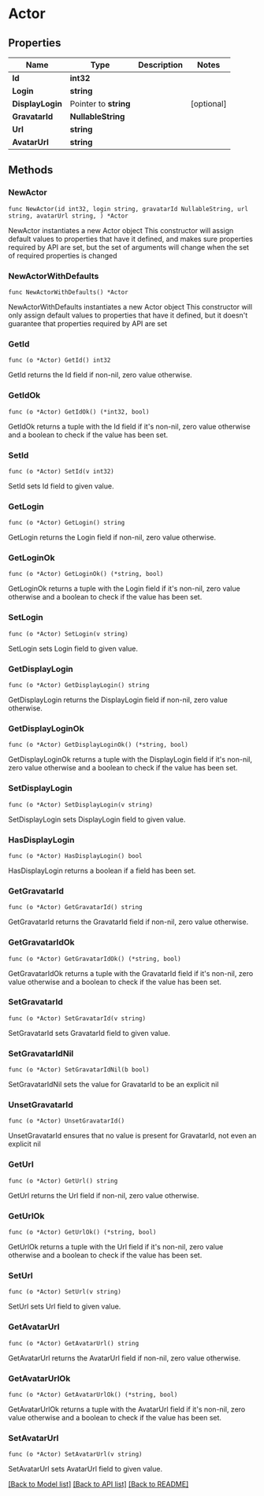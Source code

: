 # Actor

## Properties

Name | Type | Description | Notes
------------ | ------------- | ------------- | -------------
**Id** | **int32** |  | 
**Login** | **string** |  | 
**DisplayLogin** | Pointer to **string** |  | [optional] 
**GravatarId** | **NullableString** |  | 
**Url** | **string** |  | 
**AvatarUrl** | **string** |  | 

## Methods

### NewActor

`func NewActor(id int32, login string, gravatarId NullableString, url string, avatarUrl string, ) *Actor`

NewActor instantiates a new Actor object
This constructor will assign default values to properties that have it defined,
and makes sure properties required by API are set, but the set of arguments
will change when the set of required properties is changed

### NewActorWithDefaults

`func NewActorWithDefaults() *Actor`

NewActorWithDefaults instantiates a new Actor object
This constructor will only assign default values to properties that have it defined,
but it doesn't guarantee that properties required by API are set

### GetId

`func (o *Actor) GetId() int32`

GetId returns the Id field if non-nil, zero value otherwise.

### GetIdOk

`func (o *Actor) GetIdOk() (*int32, bool)`

GetIdOk returns a tuple with the Id field if it's non-nil, zero value otherwise
and a boolean to check if the value has been set.

### SetId

`func (o *Actor) SetId(v int32)`

SetId sets Id field to given value.


### GetLogin

`func (o *Actor) GetLogin() string`

GetLogin returns the Login field if non-nil, zero value otherwise.

### GetLoginOk

`func (o *Actor) GetLoginOk() (*string, bool)`

GetLoginOk returns a tuple with the Login field if it's non-nil, zero value otherwise
and a boolean to check if the value has been set.

### SetLogin

`func (o *Actor) SetLogin(v string)`

SetLogin sets Login field to given value.


### GetDisplayLogin

`func (o *Actor) GetDisplayLogin() string`

GetDisplayLogin returns the DisplayLogin field if non-nil, zero value otherwise.

### GetDisplayLoginOk

`func (o *Actor) GetDisplayLoginOk() (*string, bool)`

GetDisplayLoginOk returns a tuple with the DisplayLogin field if it's non-nil, zero value otherwise
and a boolean to check if the value has been set.

### SetDisplayLogin

`func (o *Actor) SetDisplayLogin(v string)`

SetDisplayLogin sets DisplayLogin field to given value.

### HasDisplayLogin

`func (o *Actor) HasDisplayLogin() bool`

HasDisplayLogin returns a boolean if a field has been set.

### GetGravatarId

`func (o *Actor) GetGravatarId() string`

GetGravatarId returns the GravatarId field if non-nil, zero value otherwise.

### GetGravatarIdOk

`func (o *Actor) GetGravatarIdOk() (*string, bool)`

GetGravatarIdOk returns a tuple with the GravatarId field if it's non-nil, zero value otherwise
and a boolean to check if the value has been set.

### SetGravatarId

`func (o *Actor) SetGravatarId(v string)`

SetGravatarId sets GravatarId field to given value.


### SetGravatarIdNil

`func (o *Actor) SetGravatarIdNil(b bool)`

 SetGravatarIdNil sets the value for GravatarId to be an explicit nil

### UnsetGravatarId
`func (o *Actor) UnsetGravatarId()`

UnsetGravatarId ensures that no value is present for GravatarId, not even an explicit nil
### GetUrl

`func (o *Actor) GetUrl() string`

GetUrl returns the Url field if non-nil, zero value otherwise.

### GetUrlOk

`func (o *Actor) GetUrlOk() (*string, bool)`

GetUrlOk returns a tuple with the Url field if it's non-nil, zero value otherwise
and a boolean to check if the value has been set.

### SetUrl

`func (o *Actor) SetUrl(v string)`

SetUrl sets Url field to given value.


### GetAvatarUrl

`func (o *Actor) GetAvatarUrl() string`

GetAvatarUrl returns the AvatarUrl field if non-nil, zero value otherwise.

### GetAvatarUrlOk

`func (o *Actor) GetAvatarUrlOk() (*string, bool)`

GetAvatarUrlOk returns a tuple with the AvatarUrl field if it's non-nil, zero value otherwise
and a boolean to check if the value has been set.

### SetAvatarUrl

`func (o *Actor) SetAvatarUrl(v string)`

SetAvatarUrl sets AvatarUrl field to given value.



[[Back to Model list]](../README.md#documentation-for-models) [[Back to API list]](../README.md#documentation-for-api-endpoints) [[Back to README]](../README.md)


